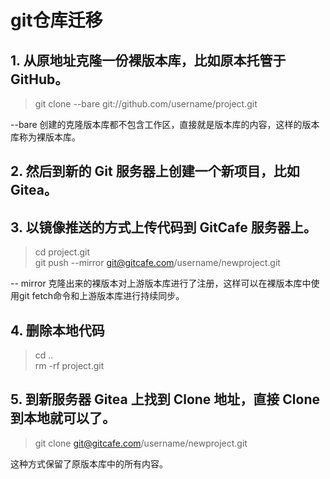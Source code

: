 # git仓库迁移
## 1. 从原地址克隆一份裸版本库，比如原本托管于 GitHub。
> git clone --bare git://github.com/username/project.git

--bare 创建的克隆版本库都不包含工作区，直接就是版本库的内容，这样的版本库称为裸版本库。

## 2. 然后到新的 Git 服务器上创建一个新项目，比如 Gitea。

## 3. 以镜像推送的方式上传代码到 GitCafe 服务器上。
> cd project.git
> <br>git push --mirror git@gitcafe.com/username/newproject.git

-- mirror 克隆出来的裸版本对上游版本库进行了注册，这样可以在裸版本库中使用git fetch命令和上游版本库进行持续同步。

## 4. 删除本地代码
> cd ..
> <br>rm -rf project.git

## 5. 到新服务器 Gitea 上找到 Clone 地址，直接 Clone 到本地就可以了。
> git clone git@gitcafe.com/username/newproject.git

这种方式保留了原版本库中的所有内容。
